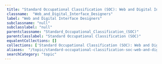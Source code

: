 ```yaml
--- 
 title: "Standard Occupational Classification (SOC): Web and Digital Interface Designers" 
 classname:  "Web_and_Digital_Interface_Designers" 
 label: "Web and Digital Interface Designers" 
 subclassname: "null" 
 subclasslabel: "null" 
 parentclassname: "Standard_Occupational_Classification_(SOC)" 
 parentclasslabel: "Standard Occupational Classification (SOC)" 
 equalentCollections: [] 
 collections: ['Standard Occupational Classification (SOC): Web and Digital Interface Designers']
 aliases:  "/topic/standard-occupational-classification-soc-web-and-digital-interface-designers"  
 searchCategory: "topic" 
---
```

